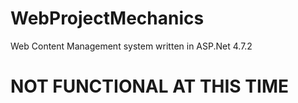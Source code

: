 # WebProjectMechanics
Web Content Management system written in ASP.Net 4.7.2

# NOT FUNCTIONAL AT THIS TIME


